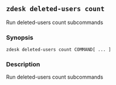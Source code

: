 ## `zdesk deleted-users count`

Run deleted-users count subcommands

### Synopsis

    zdesk deleted-users count COMMAND[ ... ]

### Description

Run deleted-users count subcommands

